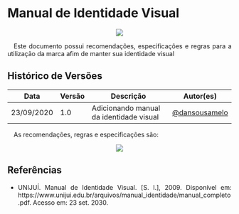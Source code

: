 # **Manual de Identidade Visual**

<p></p>
<div style="display: flex; justify-content: center; align-items:center;">
    <img src="https://unbarqdsw.github.io/2020.1_G11_SYA/assets/guia_de_estilo/paint.png">
</div>
 <p align="justify">&emsp;Este documento possui recomendações, especificações e regras para a utilização da marca afim de manter sua identidade visual</p>
 
## **Histórico de Versões**
Data | Versão | Descrição | Autor(es) 
---- | ----------- | ------ | ---------
23/09/2020 | 1.0 | Adicionando manual da identidade visual  | [@dansousamelo](http://github.com/dansousamelo)|

 <p align="justify">&emsp;As recomendações, regras e especificações são:</p>

<div style="display: flex; justify-content: center; align-items:center;">
    <img src="https://unbarqdsw.github.io/2020.1_G11_SYA/assets/guia_de_estilo/manual.png">
</div>

## **Referências**
 * <p align="justify">UNIJUÍ. Manual de Identidade Visual. [S. l.], 2009. Disponível em: https://www.unijui.edu.br/arquivos/manual_identidade/manual_completo.pdf. Acesso em: 23 set. 2030.</p>